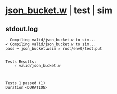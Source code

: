 # [json_bucket.w](../../../../examples/tests/valid/json_bucket.w) | test | sim

## stdout.log
```log
- Compiling valid/json_bucket.w to sim...
✔ Compiling valid/json_bucket.w to sim...
pass ─ json_bucket.wsim » root/env0/test:put
 

Tests Results:
    ✓ valid/json_bucket.w



Tests 1 passed (1) 
Duration <DURATION>

```

